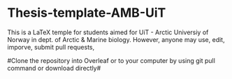 # Thesis-template-AMB-UiT
This is a LaTeX temple for students aimed for UiT - Arctic Universiy of Norway in dept. of Arctic &amp; Marine biology. However, anyone may use, edit, imporve, submit pull requests,

#Clone the repository into Overleaf or to your computer by using git pull command or download directly#
